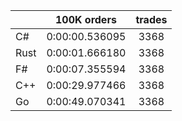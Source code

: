 ||100K orders|trades|
-|:-:|:-:|
|C#|0:00:00.536095|3368|
|Rust|0:00:01.666180|3368|
|F#|0:00:07.355594|3368|
|C++|0:00:29.977466|3368|
|Go|0:00:49.070341|3368|


